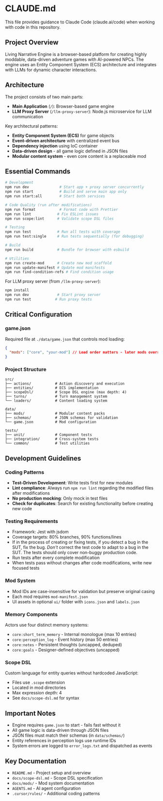 # CLAUDE.md

This file provides guidance to Claude Code (claude.ai/code) when working with code in this repository.

## Project Overview

Living Narrative Engine is a browser-based platform for creating highly moddable, data-driven adventure games with AI-powered NPCs. The engine uses an Entity Component System (ECS) architecture and integrates with LLMs for dynamic character interactions.

## Architecture

The project consists of two main parts:

- **Main Application** (`/`): Browser-based game engine
- **LLM Proxy Server** (`/llm-proxy-server`): Node.js microservice for LLM communication

Key architectural patterns:

- **Entity Component System (ECS)** for game objects
- **Event-driven architecture** with centralized event bus
- **Dependency injection** using IoC container
- **Data-driven design** - all game logic defined in JSON files
- **Modular content system** - even core content is a replaceable mod

## Essential Commands

```bash
# Development
npm run dev              # Start app + proxy server concurrently
npm run start            # Build and serve main app only
npm run start:all        # Start both services

# Code Quality (run after modifications)
npm run format           # Format code with Prettier
npm run lint            # Fix ESLint issues
npm run scope:lint      # Validate scope DSL files

# Testing
npm run test            # Run all tests with coverage
npm run test:single     # Run tests sequentially (for debugging)

# Build
npm run build           # Bundle for browser with esbuild

# Utilities
npm run create-mod      # Create new mod scaffold
npm run update-manifest # Update mod manifests
npm run find-condition-refs # Find condition usage
```

For LLM proxy server (from `/llm-proxy-server`):

```bash
npm install
npm run dev             # Start proxy server
npm run test           # Run proxy tests
```

## Critical Configuration

### game.json

Required file at `./data/game.json` that controls mod loading:

```json
{
  "mods": ["core", "your-mod"] // Load order matters - later mods override earlier
}
```

### Project Structure

```
src/
├── actions/           # Action discovery and execution
├── entities/          # ECS implementation
├── scopeDsl/          # Scope DSL engine (max depth: 4)
├── turns/             # Turn management system
└── loaders/           # Content loading system

data/
├── mods/              # Modular content packs
├── schemas/           # JSON schemas for validation
└── game.json          # Mod configuration

tests/
├── unit/              # Component tests
├── integration/       # Cross-system tests
└── common/            # Test utilities
```

## Development Guidelines

### Coding Patterns

- **Test-Driven Development**: Write tests first for new modules
- **Lint compliance**: Always run `npm run lint` regarding the modified files after modifications
- **No production mocking**: Only mock in test files
- **Check for duplicates**: Search for existing functionality before creating new code

### Testing Requirements

- Framework: Jest with jsdom
- Coverage targets: 80% branches, 90% functions/lines
- If in the process of creating or fixing tests, if you detect a bug in the SUT, fix the bug. _Don't_ correct the test code to adapt to a bug in the SUT. The tests should only cover non-buggy production code.
- Run tests after every complete modification
- When tests pass without changes after code modifications, write new focused tests

### Mod System

- Mod IDs are case-insensitive for validation but preserve original casing
- Each mod requires `mod-manifest.json`
- UI assets in optional `ui/` folder with `icons.json` and `labels.json`

### Memory Components

Actors use four distinct memory systems:

- `core:short_term_memory` - Internal monologue (max 10 entries)
- `core:perception_log` - Event history (max 50 entries)
- `core:notes` - Persistent thoughts (uncapped, deduped)
- `core:goals` - Designer-defined objectives (uncapped)

### Scope DSL

Custom language for entity queries without hardcoded JavaScript:

- Files use `.scope` extension
- Located in mod directories
- Max expression depth: 4
- See `docs/scope-dsl.md` for syntax

## Important Notes

- Engine requires `game.json` to start - fails fast without it
- All game logic is data-driven through JSON files
- JSON files must match their schemas (in `data/schemas/`)
- Entity references in perception logs use runtime IDs
- System errors are logged to `error_logs.txt` and dispatched as events

## Key Documentation

- `README.md` - Project setup and overview
- `docs/scope-dsl.md` - Scope DSL specification
- `docs/mods/` - Mod system documentation
- `AGENTS.md` - AI agent configuration
- `.cursor/rules/` - Additional coding patterns
